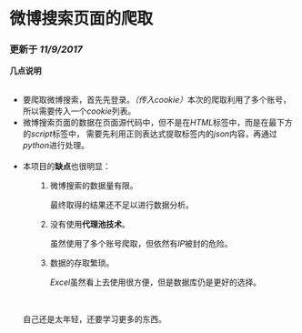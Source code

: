 <h1>微博搜索页面的爬取</h1>
<h3>更新于 <em>11/9/2017</em></h3>
    <p><strong>几点说明</strong></p>
    <ul>
    <li>要爬取微博搜索，首先先登录。<em>（传入cookie）</em>本次的爬取利用了多个账号，所以需要传入一个<em>cookie</em>列表。</li>
    <li>微博搜索页面的数据在页面源代码中，但不是在<em>HTML</em>标签中，而是在最下方的<em>script</em>标签中，
    需要先利用正则表达式提取标签内的<em>json</em>内容，再通过<em>python</em>进行处理。</li>
    <li>本项目的<strong>缺点</strong>也很明显：
    <ul>
        <ol>
        <li><p>微博搜索的数据量有限。</p>
            <p>最终取得的结果还不足以进行数据分析。</p></li>
        <li><p>没有使用<strong>代理池技术</strong>。</p>
            <p>虽然使用了多个账号爬取，但依然有<em>IP</em>被封的危险。</p></li>
        <li><p>数据的存取繁琐。</p>
            <p><em>Excel</em>虽然看上去使用很方便，但是数据库仍是更好的选择。</p></li>
        </ol></li>
    </ul>
<p>自己还是太年轻，还要学习更多的东西。</p>
